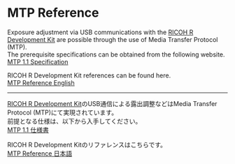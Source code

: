 # MTP Reference


Exposure adjustment via USB communications with the [RICOH R Development Kit](http://ricohr.ricoh/) are possible through the use of Media Transfer Protocol (MTP).  
The prerequisite specifications can be obtained from the following website.  
[MTP 1.1 Specification](https://www.usb.org/sites/default/files/MTPv1_1.zip)

RICOH R Development Kit references can be found here.  
[MTP Reference English](/en)

----

[RICOH R Development Kit](http://ricohr.ricoh/)のUSB通信による露出調整などはMedia Transfer Protocol (MTP)にて実現されています。  
前提となる仕様は、以下から入手してください。  
[MTP 1.1 仕様書](https://www.usb.org/sites/default/files/MTPv1_1.zip)

RICOH R Development Kitのリファレンスはこちらです。  
[MTP Reference 日本語](/ja)
